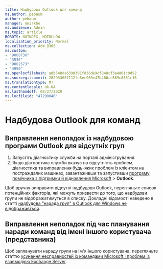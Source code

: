 ```yaml
---
title: Надбудова Outlook для команд
ms.author: pebaum
author: pebaum
manager: mnirkhe
ms.audience: Admin
ms.topic: article
ROBOTS: NOINDEX, NOFOLLOW
localization_priority: Normal
ms.collection: Adm_O365
ms.custom:
- "9000736"
- "3536"
- "9002573"
- "4990"
ms.openlocfilehash: a8b548da6390391fd36de9cf848cf3a4801c9d92
ms.sourcegitcommit: 282933087112fe8ec989e47b400ce589c0351c16
ms.translationtype: MT
ms.contentlocale: uk-UA
ms.lasthandoff: 08/27/2020
ms.locfileid: "47290040"
---
```

# <a name="teams-outlook-add-in"></a>Надбудова Outlook для команд

## <a name="to-troubleshoot-a-missing-teams-outlook-add-in"></a>Виправлення неполадок із надбудовою програми Outlook для відсутніх груп

1. Запустіть діагностику служби на порталі адміністрування. 
2. Якщо діагностика служби вказує на відсутність проблем, діагностика та виправлення будь-яких проблем із клієнтом на постраждалих машинах, завантаживши та запустивши [програму помічника з підтримки й відновлення Microsoft](https://aka.ms/SaRA-TeamsAddInScenario)  >  **Outlook**.

Щоб вручну виправити відсутні надбудови Outlook, перегляньте список потенційних факторів, які можуть призвести до того, що надбудови групи не відображатимуться в списку. Докладні відомості наведено в статті [надбудова "нарада груп" в Outlook для Windows не відображається](https://docs.microsoft.com/microsoftteams/teams-add-in-for-outlook#teams-meeting-add-in-in-outlook-for-windows-does-not-show).

## <a name="to-troubleshoot-scheduling-a-teams-meeting-on-behalf-of-someone-else-delegate"></a>Виправлення неполадок під час планування наради команд від імені іншого користувача (представника)

Щоб запланувати нараду групи на ім'я іншого користувача, перегляньте статтю [усунення несправностей із командами Microsoft і проблем із взаємодією Exchange Server](https://docs.microsoft.com/microsoftteams/troubleshoot/known-issues/teams-exchange-interaction-issue).
